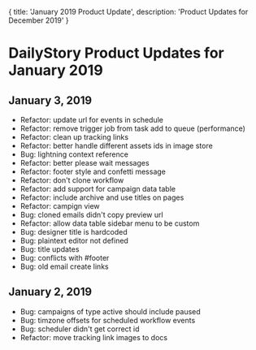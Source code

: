 {
	title: 'January 2019 Product Update',
	description: 'Product Updates for December 2019'
}
# DailyStory Product Updates for January 2019
## January 3, 2019
* Refactor: update url for events in schedule
* Refactor: remove trigger job from task add to queue (performance)
* Refactor: clean up tracking links
* Refactor: better handle different assets ids in image store
* Bug: lightning context reference
* Refactor: better please wait messages
* Refactor: footer style and confetti message
* Refactor: don't clone workflow
* Refactor: add support for campaign data table
* Refactor: include archive and use titles on pages
* Refactor: campign view
* Bug: cloned emails didn't copy preview url
* Refactor: allow data table sidebar menu to be custom
* Bug: designer title is hardcoded
* Bug: plaintext editor not defined
* Bug: title updates
* Bug: conflicts with #footer
* Bug: old email create links

## January 2, 2019
* Bug: campaigns of type active should include paused
* Bug: timzone offsets for scheduled workflow events
* Bug: scheduler didn't get correct id
* Refactor: move tracking link images to docs